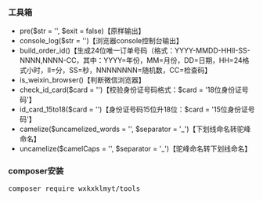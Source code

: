 <h3>工具箱</h3>
<ul>
	<li>pre($str = '', $exit = false)【原样输出】</li>
	<li>console_log($str = '')【浏览器console控制台输出】</li>
	<li>build_order_id()【生成24位唯一订单号码（格式：YYYY-MMDD-HHII-SS-NNNN,NNNN-CC，其中：YYYY=年份，MM=月份，DD=日期，HH=24格式小时，II=分，SS=秒，NNNNNNNN=随机数，CC=检查码】</li>
	<li>is_weixin_browser()【判断微信浏览器】</li>
	<li>check_id_card($card = '')【校验身份证号码格式：$card = '18位身份证号码'】</li>
	<li>id_card_15to18($card = '')【身份证号码15位升18位：$card = '15位身份证号码'】</li>
	<li>camelize($uncamelized_words = '', $separator = '_')【下划线命名转驼峰命名】</li>
	<li>uncamelize($camelCaps = '', $separator = '_')【驼峰命名转下划线命名】</li>
</ul>
<h3>composer安装</h3>
<pre>
composer require wxkxklmyt/tools
</pre>